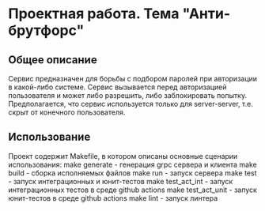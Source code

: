 <h1>Проектная работа. Тема "Анти-брутфорс"</h1>
<h2>Общее описание</h2>
Сервис предназначен для борьбы с подбором паролей при авторизации в какой-либо системе.
Сервис вызывается перед авторизацией пользователя и может либо разрешить, либо заблокировать попытку.
Предполагается, что сервис используется только для server-server, т.е. скрыт от конечного пользователя.

<h2>Использование</h2>
Проект содержит Makefile, в котором описаны основные сценарии использования:
make generate - генерация grpc сервера и клиента
make build - сборка исполняемых файлов
make run - запуск сервера
make test - запуск интеграционных и юнит-тестов
make test_act_int - запуск интеграционных тестов в среде github actions
make test_act_unit - запуск юнит-тестов в среде github actions
make lint - запуск линтера
